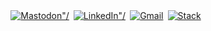 <div style="display:flex;width:100%;justify-content: center">
 <a href="https://tech.lgbt/web/accounts/146565#">
   <img src="https://img.shields.io/badge/mastodon-3088d4?logo=mastodon&style=for-the-badge&logoColor=white" alt=Mastodon"/>
 </a>
 &ensp;                                                                                                             
 <a href="https://www.linkedin.com/in/drewberes/">
   <img src="https://img.shields.io/badge/linkedin-0077B5?logo=linkedin&style=for-the-badge" alt=LinkedIn"/>
 </a>
 &ensp;
 <a href="mailto:hello@drruruu.dev">
   <img src="https://img.shields.io/badge/gmail-D14836?style=for-the-badge&logo=gmail&logoColor=white" alt="Gmail"/>
 </a>
 &ensp;
 <a href="https://stackoverflow.com/users/story/2570538">
   <img src="https://img.shields.io/badge/stack_overflow-FE7A16?logo=stack-overflow&style=for-the-badge&logoColor=white" alt=Stack Overflow"/>
 </a>
 &ensp;
</div>
